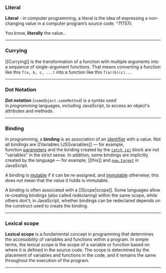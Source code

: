
### Literal
**Literal** - in computer programming, a literal is the idea of expressing a non-changing value in a computer program’s source code. ^7f757c
 
You know, **literally** the value..
___
### Currying
[[Currying]] is the transformation of a function with multiple arguments into a sequence of single-argument functions. That means converting a function like this `f(a, b, c, ...)` into a function like this `f(a)(b)(c)...`
___
### Dot Notation
**_Dot notation_** (`someObject.someMethod`) is a syntax used in _programming_ languages, including JavaScript, to access an object's attributes and methods.
___
### Binding
In programming, a **binding** is an association of an [identifier](https://developer.mozilla.org/en-US/docs/Glossary/Identifier) with a value. Not all bindings are [[Variables (JS)|variables]] — for example, function [parameters](https://developer.mozilla.org/en-US/docs/Glossary/Parameter) and the binding created by the [`catch (e)`](https://developer.mozilla.org/en-US/docs/Web/JavaScript/Reference/Statements/try...catch) block are not "variables" in the strict sense. In addition, some bindings are implicitly created by the language — for example, [[this]] and [`new.target`](https://developer.mozilla.org/en-US/docs/Web/JavaScript/Reference/Operators/new.target) in JavaScript.

A binding is [mutable](https://developer.mozilla.org/en-US/docs/Glossary/Mutable) if it can be re-assigned, and [immutable](https://developer.mozilla.org/en-US/docs/Glossary/Immutable) otherwise; this does _not_ mean that the value it holds is immutable.

A binding is often associated with a [[Scope|scope]]. Some languages allow re-creating bindings (also called redeclaring) within the same scope, while others don't; in JavaScript, whether bindings can be redeclared depends on the construct used to create the binding.
___
### Lexical scope

**Lexical scope** is a fundamental concept in programming that determines the accessibility of variables and functions within a program. In simple terms, the lexical scope is the scope of a variable or function based on where it is defined in the source code. The scope is determined by the placement of variables and functions in the code, and it remains the same throughout the execution of the program.
___
